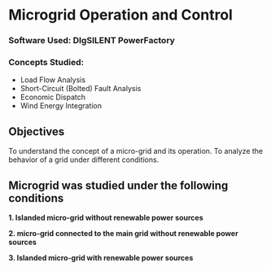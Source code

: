# Microgrid Operation and Control

### Software Used: DIgSILENT PowerFactory
### Concepts Studied:
- Load Flow Analysis
- Short-Circuit (Bolted) Fault Analysis
- Economic Dispatch
- Wind Energy Integration

## Objectives
To understand the concept of a micro-grid and its operation.
To analyze the behavior of a grid under different conditions.

## Microgrid was studied under the following conditions
**1. Islanded micro-grid without renewable power sources**

**2. micro-grid connected to the main grid without renewable power sources**

**3. Islanded micro-grid with renewable power sources**
